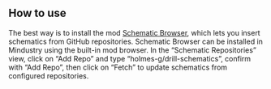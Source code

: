 ## How to use

The best way is to install the mod [Schematic Browser](https://github.com/MindustryDesignIt/schematic-browser-mod), which lets you insert schematics from GitHub repositories. Schematic Browser can be installed in Mindustry using the built-in mod browser. In the “Schematic Repositories” view, click on “Add Repo” and type “holmes-g/drill-schematics”, confirm with “Add Repo”, then click on “Fetch” to update schematics from configured repositories.
